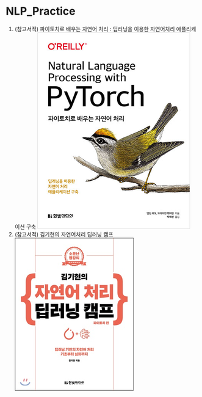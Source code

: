 # NLP_Practice
1. (참고서적) 파이토치로 배우는 자연어 처리 : 딥러닝을 이용한 자연어처리 애플리케이션 구축
![screenshot](./etc/pytorchnlp.jpg)
1. (참고서적) 김기현의 자연어처리 딥러닝 캠프
![screenshot](./etc/자연어처리.jpg)
